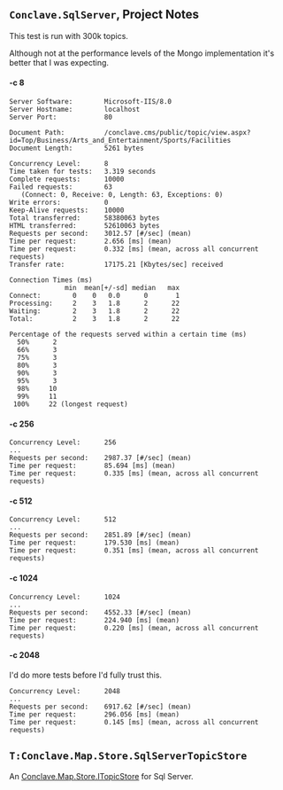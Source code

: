 ## `Conclave.SqlServer`, Project Notes

This test is run with 300k topics.

Although not at the performance levels of the Mongo implementation it's better
that I was expecting.

#### -c 8
	
	Server Software:        Microsoft-IIS/8.0
	Server Hostname:        localhost
	Server Port:            80

	Document Path:          /conclave.cms/public/topic/view.aspx?id=Top/Business/Arts_and_Entertainment/Sports/Facilities
	Document Length:        5261 bytes

	Concurrency Level:      8
	Time taken for tests:   3.319 seconds
	Complete requests:      10000
	Failed requests:        63
	   (Connect: 0, Receive: 0, Length: 63, Exceptions: 0)
	Write errors:           0
	Keep-Alive requests:    10000
	Total transferred:      58380063 bytes
	HTML transferred:       52610063 bytes
	Requests per second:    3012.57 [#/sec] (mean)
	Time per request:       2.656 [ms] (mean)
	Time per request:       0.332 [ms] (mean, across all concurrent requests)
	Transfer rate:          17175.21 [Kbytes/sec] received

	Connection Times (ms)
				  min  mean[+/-sd] median   max
	Connect:        0    0   0.0      0       1
	Processing:     2    3   1.8      2      22
	Waiting:        2    3   1.8      2      22
	Total:          2    3   1.8      2      22

	Percentage of the requests served within a certain time (ms)
	  50%      2
	  66%      3
	  75%      3
	  80%      3
	  90%      3
	  95%      3
	  98%     10
	  99%     11
	 100%     22 (longest request)

#### -c 256

	Concurrency Level:      256
	...
	Requests per second:    2987.37 [#/sec] (mean)
	Time per request:       85.694 [ms] (mean)
	Time per request:       0.335 [ms] (mean, across all concurrent requests)

#### -c 512

	Concurrency Level:      512
	...
	Requests per second:    2851.89 [#/sec] (mean)
	Time per request:       179.530 [ms] (mean)
	Time per request:       0.351 [ms] (mean, across all concurrent requests)

#### -c 1024

	Concurrency Level:      1024
	...
	Requests per second:    4552.33 [#/sec] (mean)
	Time per request:       224.940 [ms] (mean)
	Time per request:       0.220 [ms] (mean, across all concurrent requests)

#### -c 2048

I'd do more tests before I'd fully trust this.

	Concurrency Level:      2048
	...
	Requests per second:    6917.62 [#/sec] (mean)
	Time per request:       296.056 [ms] (mean)
	Time per request:       0.145 [ms] (mean, across all concurrent requests)


## `T:Conclave.Map.Store.SqlServerTopicStore`
An  [Conclave.Map.Store.ITopicStore](T-Conclave.Map.Store.ITopicStore)  for Sql Server.

